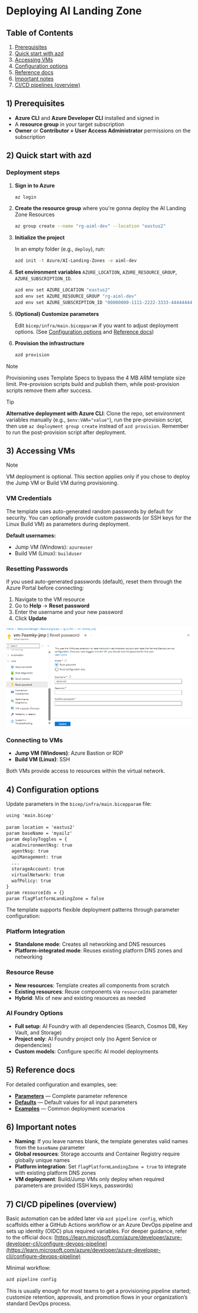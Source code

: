 # Deploying AI Landing Zone

## Table of Contents

1. [Prerequisites](#1-prerequisites)  
2. [Quick start with azd](#2-quick-start-with-azd)  
3. [Accessing VMs](#3-accessing-vms)  
4. [Configuration options](#4-configuration-options)  
5. [Reference docs](#5-reference-docs)  
6. [Important notes](#6-important-notes)  
7. [CI/CD pipelines (overview)](#7-cicd-pipelines-overview)  

## 1) Prerequisites

* **Azure CLI** and **Azure Developer CLI** installed and signed in  
* A **resource group** in your target subscription  
* **Owner** or **Contributor + User Access Administrator** permissions on the subscription  

## 2) Quick start with azd

### Deployment steps

1. **Sign in to Azure**

   ```bash
   az login
   ```

2. **Create the resource group** where you're gonna deploy the AI Landing Zone Resources

   ```bash
   az group create --name "rg-aiml-dev" --location "eastus2"
   ```

3. **Initialize the project**

   In an empty folder (e.g., `deploy`), run:

   ```bash
   azd init -t Azure/AI-Landing-Zones -e aiml-dev
   ```

4. **Set environment variables** `AZURE_LOCATION`, `AZURE_RESOURCE_GROUP`, `AZURE_SUBSCRIPTION_ID`.

   ```bash
   azd env set AZURE_LOCATION "eastus2"
   azd env set AZURE_RESOURCE_GROUP "rg-aiml-dev"
   azd env set AZURE_SUBSCRIPTION_ID "00000000-1111-2222-3333-444444444444"
   ```

5. **(Optional) Customize parameters**

   Edit `bicep/infra/main.bicepparam` if you want to adjust deployment options. (See [Configuration options](#4-configuration-options) and [Reference docs](#5-reference-docs))

6. **Provision the infrastructure**

   ```bash
   azd provision
   ```

> [!NOTE]  
> Provisioning uses Template Specs to bypass the 4 MB ARM template size limit.
> Pre-provision scripts build and publish them, while post-provision scripts remove them after success.

> [!TIP]  
> **Alternative deployment with Azure CLI**: Clone the repo, set environment variables manually (e.g., `$env:VAR="value"`), run the pre-provision script, then use `az deployment group create` instead of `azd provision`. Remember to run the post-provision script after deployment.

## 3) Accessing VMs

> [!NOTE]  
> VM deployment is optional. This section applies only if you chose to deploy the Jump VM or Build VM during provisioning.

### VM Credentials

The template uses auto-generated random passwords by default for security. You can optionally provide custom passwords (or SSH keys for the Linux Build VM) as parameters during deployment.

**Default usernames:**
- Jump VM (Windows): `azureuser`
- Build VM (Linux): `builduser`

### Resetting Passwords

If you used auto-generated passwords (default), reset them through the Azure Portal before connecting:

1. Navigate to the VM resource
2. Go to **Help** → **Reset password**
3. Enter the username and your new password
4. Click **Update**

![Reset Password in Azure Portal](reset_password.png)

### Connecting to VMs

- **Jump VM (Windows)**: Azure Bastion or RDP
- **Build VM (Linux)**: SSH

Both VMs provide access to resources within the virtual network.

## 4) Configuration options

Update parameters in the `bicep/infra/main.bicepparam` file:

```bicep
using 'main.bicep'

param location = 'eastus2'
param baseName = 'myailz'
param deployToggles = {
  acaEnvironmentNsg: true
  agentNsg: true
  apiManagement: true
  ...
  storageAccount: true
  virtualNetwork: true
  wafPolicy: true
}
param resourceIds = {}
param flagPlatformLandingZone = false
```

The template supports flexible deployment patterns through parameter configuration:

### Platform Integration

* **Standalone mode**: Creates all networking and DNS resources
* **Platform-integrated mode**: Reuses existing platform DNS zones and networking

### Resource Reuse

* **New resources**: Template creates all components from scratch
* **Existing resources**: Reuse components via `resourceIds` parameter
* **Hybrid**: Mix of new and existing resources as needed

### AI Foundry Options

* **Full setup**: AI Foundry with all dependencies (Search, Cosmos DB, Key Vault, and Storage)
* **Project only**: AI Foundry project only (no Agent Service or dependencies)
* **Custom models**: Configure specific AI model deployments


## 5) Reference docs

For detailed configuration and examples, see:

* **[Parameters](./parameters.md)** — Complete parameter reference
* **[Defaults](./defaults.md)** — Default values for all input parameters
* **[Examples](./examples.md)** — Common deployment scenarios


## 6) Important notes

* **Naming**: If you leave names blank, the template generates valid names from the `baseName` parameter
* **Global resources**: Storage accounts and Container Registry require globally unique names
* **Platform integration**: Set `flagPlatformLandingZone = true` to integrate with existing platform DNS zones
* **VM deployment**: Build/Jump VMs only deploy when required parameters are provided (SSH keys, passwords)

## 7) CI/CD pipelines (overview)

Basic automation can be added later via `azd pipeline config`, which scaffolds either a GitHub Actions workflow or an Azure DevOps pipeline and sets up identity (OIDC) plus required variables. For deeper guidance, refer to the official docs: [https://learn.microsoft.com/azure/developer/azure-developer-cli/configure-devops-pipeline](https://learn.microsoft.com/azure/developer/azure-developer-cli/configure-devops-pipeline)

Minimal workflow:

```bash
azd pipeline config
```

This is usually enough for most teams to get a provisioning pipeline started; customize retention, approvals, and promotion flows in your organization’s standard DevOps process.

